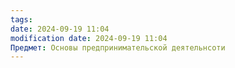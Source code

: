 ```yaml
---
tags: 
date: 2024-09-19 11:04
modification date: 2024-09-19 11:04
Предмет: Основы предпринимательской деятельнсоти
---
```


